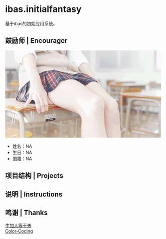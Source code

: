 # ibas.initialfantasy
基于ibas的初始应用系统。

## 鼓励师 | Encourager
![](encourager.gif "ホワイトレッグ") 
* 姓名：NA
* 生日：NA
* 国籍：NA

## 项目结构 | Projects

## 说明 | Instructions

## 鸣谢 | Thanks
[牛加人等于朱](http://baike.baidu.com/view/1769.htm "NiurenZhu")<br>
[Color-Coding](http://colorcoding.org/ "咔啦工作室")<br>
